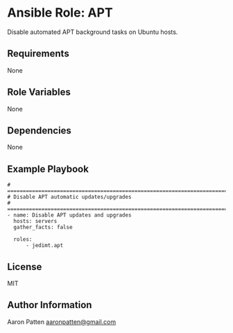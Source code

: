 Ansible Role: APT
=========

Disable automated APT background tasks on Ubuntu hosts.

Requirements
------------

None

Role Variables
--------------

None

Dependencies
------------

None

Example Playbook
----------------

    # ===========================================================================
    # Disable APT automatic updates/upgrades
    # ===========================================================================
    - name: Disable APT updates and upgrades
      hosts: servers
      gather_facts: false

      roles:
          - jedimt.apt

License
-------

MIT

Author Information
------------------

Aaron Patten
aaronpatten@gmail.com
